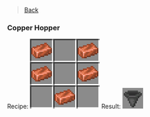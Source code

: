 > [Back](Home.md)

### Copper Hopper
Recipe:
![CopperHopper](https://github.com/veskeli/NightmereDifficulty/blob/main/Images/javaw_FpMqs1TMi6.png?raw=true)
Result:
![Hopper](https://github.com/veskeli/NightmereDifficulty/blob/main/Images/javaw_lTGeaSc5zx.png?raw=true)
